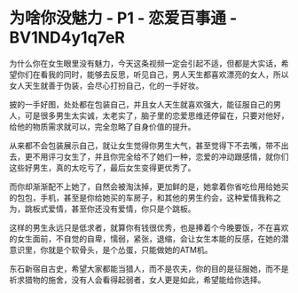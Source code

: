 # 为啥你没魅力 - P1 - 恋爱百事通 - BV1ND4y1q7eR

为什么你在女生眼里没有魅力，今天这条视频一定会引起不适，但都是大实话，希望你们在看我的同时，能够去反思，听见自己，男人天生都喜欢漂亮的女人，所以女人天生就善于伪装，会尽心打扮自己，化的一手好妆。

披的一手好图，处处都在包装自己，并且女人天生就喜欢强大，能征服自己的男人，可是很多男生太实诚，太老实了，脑子里的恋爱思维还停留在，只要对他好，给他的物质需求就可以，完全忽略了自身价值的提升。

从来都不会包装展示自己，就让女生觉得你男生大气，甚至觉得下不去嘴，带不出去，更不用评刁女生了，并且你完全给不了她们一种，恋爱的冲动跟感情，就你们这些好男生，真的太吃亏了，最后女生变得更优秀了。

而你却渐渐配不上她了，自然会被淘汰掉，更加鲜的是，她拿着你省吃俭用给她买的包包，手机，甚至是你给她买的车房子，和其他的男生约会，这种爱情我称之为，跳板式爱情，甚至你还没有爱情，你只是个跳板。

这样的男生永远只是低求者，就算你有钱很优秀，也是捧着个今晚要饭，不在喜欢的女生面前，不自觉的自卑，懦弱，紧张，退缩，会让女生本能的反感，在她的潜意识里，你就是个软骨头，是个怂蛋，只能做她的ATM机。

东石新宿自古史，希望大家都能当猎人，而不是农夫，你的目的是征服她，而不是祈求猎物的施舍，没有人会看得起弱者，女人更是如此，希望能给你选择。

